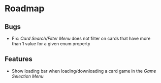 # Roadmap

## Bugs
- Fix: *Card Search/Filter Menu* does not filter on cards that have more than 1 value for a given enum property

## Features
- Show loading bar when loading/downloading a card game in the *Game Selection Menu*
